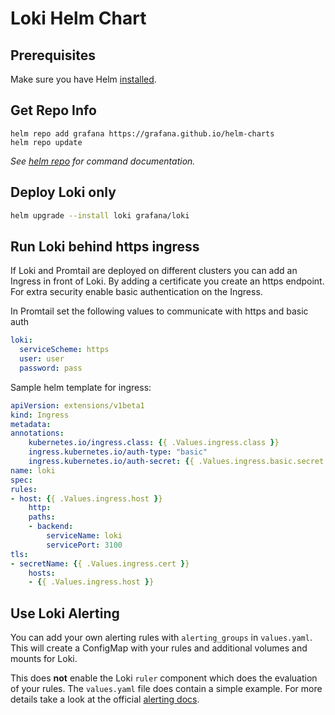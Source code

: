 # Loki Helm Chart

## Prerequisites

Make sure you have Helm [installed](https://helm.sh/docs/using_helm/#installing-helm).

## Get Repo Info

```console
helm repo add grafana https://grafana.github.io/helm-charts
helm repo update
```

_See [helm repo](https://helm.sh/docs/helm/helm_repo/) for command documentation._


## Deploy Loki only

```bash
helm upgrade --install loki grafana/loki
```

## Run Loki behind https ingress

If Loki and Promtail are deployed on different clusters you can add an Ingress in front of Loki.
By adding a certificate you create an https endpoint. For extra security enable basic authentication on the Ingress.

In Promtail set the following values to communicate with https and basic auth

```yaml
loki:
  serviceScheme: https
  user: user
  password: pass
```

Sample helm template for ingress:

```yaml
apiVersion: extensions/v1beta1
kind: Ingress
metadata:
annotations:
    kubernetes.io/ingress.class: {{ .Values.ingress.class }}
    ingress.kubernetes.io/auth-type: "basic"
    ingress.kubernetes.io/auth-secret: {{ .Values.ingress.basic.secret }}
name: loki
spec:
rules:
- host: {{ .Values.ingress.host }}
    http:
    paths:
    - backend:
        serviceName: loki
        servicePort: 3100
tls:
- secretName: {{ .Values.ingress.cert }}
    hosts:
    - {{ .Values.ingress.host }}
```

## Use Loki Alerting

You can add your own alerting rules with `alerting_groups` in `values.yaml`. This will create a ConfigMap with your rules and additional volumes and mounts for Loki.

This does **not** enable the Loki `ruler` component which does the evaluation of your rules. The `values.yaml` file does contain a simple example. For more details take a look at the official [alerting docs](https://grafana.com/docs/loki/latest/alerting/).